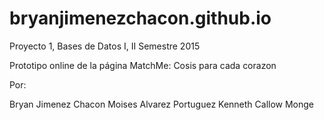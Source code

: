 # bryanjimenezchacon.github.io

Proyecto 1, Bases de Datos I, II Semestre 2015

Prototipo online de la página MatchMe: Cosis para cada corazon

Por:

Bryan Jimenez Chacon
Moises Alvarez Portuguez
Kenneth Callow Monge
